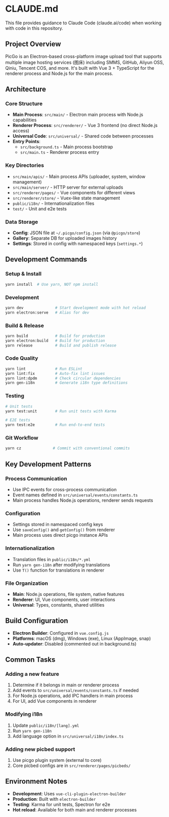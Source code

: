 # CLAUDE.md

This file provides guidance to Claude Code (claude.ai/code) when working with code in this repository.

## Project Overview
PicGo is an Electron-based cross-platform image upload tool that supports multiple image hosting services (图床) including SMMS, GitHub, Aliyun OSS, Qiniu, Tencent COS, and more. It's built with Vue 3 + TypeScript for the renderer process and Node.js for the main process.

## Architecture

### Core Structure
- **Main Process**: `src/main/` - Electron main process with Node.js capabilities
- **Renderer Process**: `src/renderer/` - Vue 3 frontend (no direct Node.js access)
- **Universal Code**: `src/universal/` - Shared code between processes
- **Entry Points**: 
  - `src/background.ts` - Main process bootstrap
  - `src/main.ts` - Renderer process entry

### Key Directories
- `src/main/apis/` - Main process APIs (uploader, system, window management)
- `src/main/server/` - HTTP server for external uploads
- `src/renderer/pages/` - Vue components for different views
- `src/renderer/store/` - Vuex-like state management
- `public/i18n/` - Internationalization files
- `test/` - Unit and e2e tests

### Data Storage
- **Config**: JSON file at `~/.picgo/config.json` (via `@picgo/store`)
- **Gallery**: Separate DB for uploaded images history
- **Settings**: Stored in config with namespaced keys (`settings.*`)

## Development Commands

### Setup & Install
```bash
yarn install  # Use yarn, NOT npm install
```

### Development
```bash
yarn dev              # Start development mode with hot reload
yarn electron:serve   # Alias for dev
```

### Build & Release
```bash
yarn build            # Build for production
yarn electron:build   # Build for production
yarn release          # Build and publish release
```

### Code Quality
```bash
yarn lint             # Run ESLint
yarn lint:fix         # Auto-fix lint issues
yarn lint:dpdm        # Check circular dependencies
yarn gen-i18n         # Generate i18n type definitions
```

### Testing
```bash
# Unit tests
yarn test:unit        # Run unit tests with Karma

# E2E tests  
yarn test:e2e         # Run end-to-end tests
```

### Git Workflow
```bash
yarn cz              # Commit with conventional commits
```

## Key Development Patterns

### Process Communication
- Use IPC events for cross-process communication
- Event names defined in `src/universal/events/constants.ts`
- Main process handles Node.js operations, renderer sends requests

### Configuration
- Settings stored in namespaced config keys
- Use `saveConfig()` and `getConfig()` from renderer
- Main process uses direct picgo instance APIs

### Internationalization
- Translation files in `public/i18n/*.yml`
- Run `yarn gen-i18n` after modifying translations
- Use `T()` function for translations in renderer

### File Organization
- **Main**: Node.js operations, file system, native features
- **Renderer**: UI, Vue components, user interactions
- **Universal**: Types, constants, shared utilities

## Build Configuration
- **Electron Builder**: Configured in `vue.config.js`
- **Platforms**: macOS (dmg), Windows (exe), Linux (AppImage, snap)
- **Auto-updater**: Disabled (commented out in background.ts)

## Common Tasks

### Adding a new feature
1. Determine if it belongs in main or renderer process
2. Add events to `src/universal/events/constants.ts` if needed
3. For Node.js operations, add IPC handlers in main process
4. For UI, add Vue components in renderer

### Modifying i18n
1. Update `public/i18n/[lang].yml`
2. Run `yarn gen-i18n`
3. Add language option in `src/universal/i18n/index.ts`

### Adding new picbed support
1. Use picgo plugin system (external to core)
2. Core picbed configs are in `src/renderer/pages/picbeds/`

## Environment Notes
- **Development**: Uses `vue-cli-plugin-electron-builder`
- **Production**: Built with `electron-builder`
- **Testing**: Karma for unit tests, Spectron for e2e
- **Hot reload**: Available for both main and renderer processes